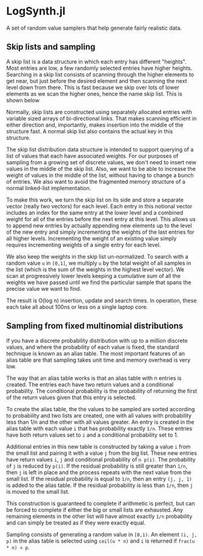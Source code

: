 # LogSynth.jl

A set of random value samplers that help generate fairly realistic
data.

## Skip lists and sampling

A skip list is a data structure in which each entry has different
"heights".  Most entries are low, a few randomly selected entries have
higher heights. Searching in a skip list consists of scanning through
the higher elements to get near, but just before the desired element
and then scanning the next level down from there. This is fast because
we skip over lots of lower elements as we scan the higher ones, hence
the name skip list. This is shown below


Normally, skip lists are constructed using separately allocated
entries with variable sized arrays of bi-directional links. That makes
scanning efficient in either direction and, importantly, makes
insertion into the middle of the structure fast. A normal skip list
also contains the actual key in this structure.

The skip list distribution data structure is intended to support
querying of a list of values that each have associated weights.  For
our purposes of sampling from a growing set of discrete values, we
don't need to insert new values in the middle of the skip list. Also,
we want to be able to increase the weight of values in the middle of
the list, without having to change a bunch of entries. We also want to
avoid the fragmented memory structure of a normal linked-list
implementation.

To make this work, we turn the skip list on its side and store a
separate vector (really two vectors) for each level. Each entry in
this notional vector includes an index for the same entry at the lower
level and a combined weight for all of the entries before the next
entry at this level. This allows us to append new entries by actually
appending new elements up to the level of the new entry and simply
incrementing the weights of the last entries for all higher
levels. Incrementing the weight of an existing value simply requires
incrementing weights of a single entry for each level.

We also keep the weights in the skip list un-normalized. To search
with a random value ``u`` in ``[0,1]``, we multiply ``u`` by the total
weight of all samples in the list (which is the sum of the weights in
the highest level vector). We scan at progressively lower levels
keeping a cumulative sum of all the weights we have passed until we
find the particular sample that spans the precise value we want to
find.

The result is O(log n) insertion, update and search times. In
operation, these each take all about 100ns or less on a single laptop
core.

## Sampling from fixed multinomial distributions

If you have a discrete probability distribution with up to a million
discrete values, and where the probability of each value is fixed, the
standard technique is known as an alias table. The most important
features of an alias table are that sampling takes unit time and
memory overhead is very low.

The way that an alias table works is that an alias table with n
entries is created. The entries each have two return values and a
conditional probability. The conditional probability is the
probability of returning the first of the return values given that
this entry is selected.

To create the alias table, the the values to be sampled are sorted
according to probability and two lists are created, one with all
values with probability less than 1/n and the other with all values
greater. An entry is created in the alias table with each value ``i``
that has probability exactly ``1/n``. These entries have both return
values set to ``i`` and a conditional probability set to 1.

Additional entries in this new table is constructed by taking a value
``i`` from the small list and pairing it with a value ``j`` from the
big list.  These new entries have return values ``i``, ``j`` and
conditional probability of ``n p(i)``. The probability of ``j`` is
reduced by ``p(i)``. If the residual probability is still greater than
``1/n``, then ``j`` is left in place and the process repeats with the
next value from the small list. If the residual probability is equal
to ``1/n``, then an entry ``(j, j, 1)`` is added to the alias
table. If the residual probability is less than ``1/n``, then ``j`` is
moved to the small list.

This construction is guaranteed to complete if arithmetic is perfect,
but can be forced to complete if either the big or small lists are
exhausted. Any remaining elements in the other list will have almost
exactly ``1/n`` probability and can simply be treated as if they were
exactly equal.

Sampling consists of generating a random value in
``[0,1)``. An element ``(i, j, p)`` in the alias table is selected
using `ceil(u * n)` and ``i`` is returned if `frac(u * n) < p`.
